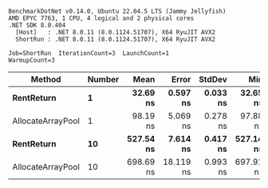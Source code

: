 ```

BenchmarkDotNet v0.14.0, Ubuntu 22.04.5 LTS (Jammy Jellyfish)
AMD EPYC 7763, 1 CPU, 4 logical and 2 physical cores
.NET SDK 8.0.404
  [Host]   : .NET 8.0.11 (8.0.1124.51707), X64 RyuJIT AVX2
  ShortRun : .NET 8.0.11 (8.0.1124.51707), X64 RyuJIT AVX2

Job=ShortRun  IterationCount=3  LaunchCount=1  
WarmupCount=3  

```
| Method            | Number | Mean      | Error     | StdDev   | Min       | Max       | Allocated |
|------------------ |------- |----------:|----------:|---------:|----------:|----------:|----------:|
| **RentReturn**        | **1**      |  **32.69 ns** |  **0.597 ns** | **0.033 ns** |  **32.65 ns** |  **32.71 ns** |         **-** |
| AllocateArrayPool | 1      |  98.19 ns |  5.069 ns | 0.278 ns |  97.88 ns |  98.42 ns |         - |
| **RentReturn**        | **10**     | **527.54 ns** |  **7.614 ns** | **0.417 ns** | **527.14 ns** | **527.97 ns** |         **-** |
| AllocateArrayPool | 10     | 698.69 ns | 18.119 ns | 0.993 ns | 697.91 ns | 699.81 ns |         - |
